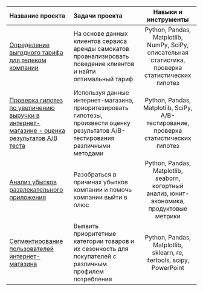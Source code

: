 | Название проекта             | Задачи проекта          | Навыки и инструменты                   |
| :-------------------- | :--------------------- |:---------------------------:|
| [Определение выгодного тарифа для телеком компании](https://github.com/AlexSitn/Portfolio/tree/main/statistical_data_analysis) |На основе данных клиентов сервиса аренды самокатов проанализировать поведение клиентов и найти оптимальный тариф | Python, Pandas, Matplotlib, NumPy, SciPy, описательная статистика, проверка статистических гипотез |
| [Проверка гипотез по увеличению выручки в интернет-магазине - оценка результатов А/В теста](https://github.com/AlexSitn/Portfolio/tree/main/ab_test) |Используя данные интернет-магазина, приоритезировать гипотезы, произвести оценку результатов A/B-тестирования различными методами  | Python, Pandas, Matplotlib, SciPy, A/B-тестирование, проверка статистических гипотез |
| [Анализ убытков развлекательного приложения](https://github.com/AlexSitn/Portfolio/tree/main/business_performance_analysis) |Разобраться в причинах убытков компании и помочь компании выйти в плюс  | Python, Pandas, Matplotlib, seaborn, когортный анализ, юнит-экономика, продуктовые метрики |
| [Сегментирование пользователей интернет-магазина](https://github.com/AlexSitn/Portfolio/tree/main/user_profiling) |Выявить приоритетные категории товаров и их сезонность для покупателей с различным профилем потребления  | Python, Pandas, Matplotlib, sklearn, re, itertools, scipy, PowerPoint|





